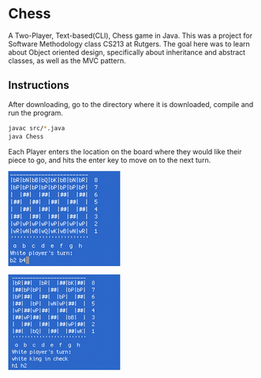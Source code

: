 Chess 
===========

A Two-Player, Text-based(CLI), Chess game in Java. This was a project for Software Methodology class CS213 at Rutgers.
The goal here was to learn about Object oriented design, specifically about inheritance and abstract classes, as well as the MVC pattern. 

Instructions
---------
After downloading, go to the directory where it is downloaded, compile and run the program.
```bash
javac src/*.java
java Chess
```

Each Player enters the location on the board where they would like their piece to go, and hits the enter key to move on to the next turn.

![Chess start game](https://github.com/GalCohen/Chess/blob/master/chess_start.jpg)


![Chess play game](https://github.com/GalCohen/Chess/blob/master/chess_play.jpg)
